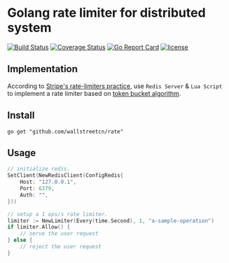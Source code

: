 Golang rate limiter for distributed system
======
[![Build Status](https://travis-ci.org/wallstreetcn/rate.svg?branch=master)](https://travis-ci.org/wallstreetcn/rate)
[![Coverage Status](https://coveralls.io/repos/github/wallstreetcn/rate/badge.svg?branch=master)](https://coveralls.io/github/wallstreetcn/rate?branch=master)
[![Go Report Card](https://goreportcard.com/badge/github.com/wallstreetcn/rate)](https://goreportcard.com/report/github.com/wallstreetcn/rate)
[![license](http://img.shields.io/badge/license-MIT-red.svg?style=flat)](https://raw.githubusercontent.com/wallstreetcn/rate/master/LICENSE)


## Implementation
According to [Stripe's rate-limiters practice](https://stripe.com/blog/rate-limiters), use `Redis Server` & `Lua Script` to implement a rate limiter based on [token bucket algorithm](https://en.wikipedia.org/wiki/Token_bucket).

## Install
```shell
go get "github.com/wallstreetcn/rate"
```

## Usage
```go
// initialize redis.
SetClient(NewRedisClient(ConfigRedis{
    Host: "127.0.0.1",
    Port: 6379,
    Auth: "",
}))

// setup a 1 ops/s rate limiter.
limiter := NewLimiter(Every(time.Second), 1, "a-sample-operation")
if limiter.Allow() {
    // serve the user request
} else {
    // reject the user request
}
```
